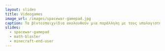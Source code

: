 ```yaml
---
layout: slides
title: Videogames 
image_url: /images/spacewar-gamepad.jpg
caption: Τα βίντεοπαιχνίδια ακολουθούν μια παράλληλη με τους υπολογιστές γραφείου διαδρομή, με διαφορετικά είδη γραφικών και συσκευών εισόδου, καθώς και άλλες μεταφορές για την αλληλεπίδραση με τον χρήστη. 
slides:
  - spacewar-gamepad
  - math-blaster
  - minecraft-end-user
---
```

